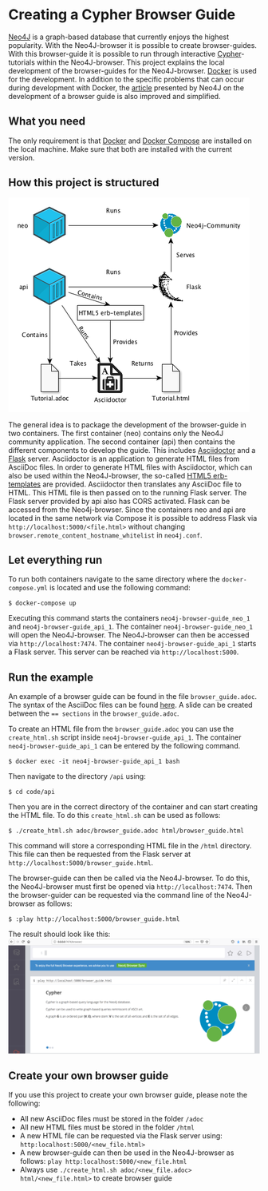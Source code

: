 Creating a Cypher Browser Guide
===============================

[Neo4J](https://neo4j.com/) is a graph-based database that currently enjoys the highest popularity.
With the Neo4J-browser it is possible to create browser-guides.
With this browser-guide it is possible to run through interactive [Cypher](https://neo4j.com/developer/cypher-query-language/)-tutorials within the Neo4J-browser.
This project explains the local development of the browser-guides for the Neo4J-browser. [Docker](https://www.docker.com/) is used for the 
development.
In addition to the specific problems that can occur during development with Docker, the [article](https://neo4j.com/developer/guide-create-neo4j-browser-guide/) presented by Neo4J on the development of a browser
 guide is also improved and simplified.

What you need
-------------
The only requirement is that [Docker](https://docs.docker.com/install/) and [Docker Compose](https://docs.docker.com/compose/install/) are installed on the local machine.
Make sure that both are installed with the current version.

How this project is structured
------------------------------
![image](images/structure.png)

The general idea is to package the development of the browser-guide in two containers.
The first container (neo) contains only the Neo4J community application.
The second container (api) then contains the different components to develop the guide.
This includes [Asciidoctor](https://asciidoctor.org/) and a [Flask](http://flask.pocoo.org/) server.
Asciidoctor is an application to generate HTML files from AsciiDoc files.
In order to generate HTML files with Asciidoctor, which can also be used within the Neo4J-browser, the so-called [HTML5 erb-templates](https://github.com/asciidoctor/asciidoctor-backends/tree/master/erb/html5) are provided.
Asciidoctor then translates any AsciiDoc file to HTML. 
This HTML file is then passed on to the running Flask server. 
The Flask server provided by api also has CORS activated. 
Flask can be accessed from the Neo4j-browser. 
Since the containers neo and api are located in the same network via Compose it is possible to address Flask via `http://localhost:5000/<file.html>` 
without changing `browser.remote_content_hostname_whitelist` in `neo4j.conf`. 

Let everything run
------------------

To run both containers navigate to the same directory where the `docker-compose.yml` is located and use the following command:

    $ docker-compose up

Executing this command starts the containers `neo4j-browser-guide_neo_1` and `neo4j-browser-guide_api_1`.
The container `neo4j-browser-guide_neo_1` will open the Neo4J-browser.
The Neo4J-browser can then be accessed via `http://localhost:7474`.
The container `neo4j-browser-guide_api_1` starts a Flask server.
This server can be reached via `http://localhost:5000`.

Run the example
---------------

An example of a browser guide can be found in the file `browser_guide.adoc`.
The syntax of the AsciiDoc files can be found [here](https://asciidoctor.org/docs/asciidoc-syntax-quick-reference/).
A slide can be created between the `== sections` in the `browser_guide.adoc`.

To create an HTML file from the `browser_guide.adoc` you can use the `create_html.sh` script inside `neo4j-browser-guide_api_1`.
The container `neo4j-browser-guide_api_1` can be entered by the following command.

    $ docker exec -it neo4j-browser-guide_api_1 bash

Then navigate to the directory `/api` using:

    $ cd code/api

Then you are in the correct directory of the container and can start creating the HTML file.
To do this `create_html.sh` can be used as follows:

    $ ./create_html.sh adoc/browser_guide.adoc html/browser_guide.html

This command will store a corresponding HTML file in the `/html` directory.
This file can then be requested from the Flask server at `http://localhost:5000/browser_guide.html`.

The browser-guide can then be called via the Neo4J-browser. To do this, the Neo4J-browser must first be opened via `http://localhost:7474`.
Then the browser-guider can be requested via the command line of the Neo4J-browser as follows:

    $ :play http://localhost:5000/browser_guide.html

The result should look like this:
![image](images/browser_guide.png)


Create your own browser guide
---------------------------------------------------------------

If you use this project to create your own browser guide, please note the following:

* All new AsciiDoc files must be stored in the folder `/adoc`
* All new HTML files must be stored in the folder `/html`
* A new HTML file can be requested via the Flask server using: `http:localhost:5000/<new_file.html>`
* A new browser-guide can then be used in the Neo4J-browser as follows: `play http:localhost:5000/<new_file.html`
* Always use `./create_html.sh adoc/<new_file.adoc> html/<new_file.html>` to create browser guide

